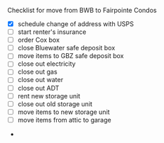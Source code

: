Checklist for move from BWB to Fairpointe Condos

- [x] schedule change of address with USPS
- [ ] start renter's insurance
- [ ] order Cox box
- [ ] close Bluewater safe deposit box
- [ ] move items to GBZ safe deposit box
- [ ] close out electricity
- [ ] close out gas
- [ ] close out water
- [ ] close out ADT
- [ ] rent new storage unit
- [ ] close out old storage unit
- [ ] move items to new storage unit
- [ ] move items from attic to garage
- 




